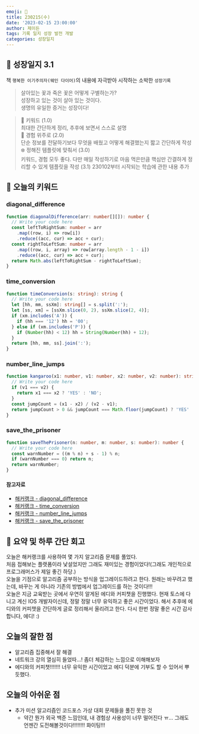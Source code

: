```yaml
---
emoji: 🌱
title: 230215(수)
date: '2023-02-15 23:00:00'
author: 제이든
tags: 기록 일지 성장 발전 개발
categories: 성장일지
---
```


## 🎄 성장일지 3.1

책 `행복한 이기주의자(웨인 다이어)`의 내용에 자극받아 시작하는 소박한 `성장기록`

> 살아있는 꽃과 죽은 꽃은 어떻게 구별하는가?<br/>
> 성장하고 있는 것이 살아 있는 것이다.<br/>
> 생명의 유일한 증거는 성장이다!

> 🌳 키워드 (1.0)<br/>
> 최대한 간단하게 정리, 추후에 보면서 스스로 설명<br/>
> 🍉 경험 위주로 (2.0)<br/>
> 단순 정보를 전달하기보다 무엇을 배웠고 어떻게 해결했는지 짧고 간단하게 작성<br/>
> ❄️ 정해진 템플릿에 맞춰서 (3.0)<br/>
> 키워드, 경험 모두 좋다. 다만 매일 작성하기로 마음 먹은만큼 핵심만 간결하게 정리할 수 있게 템플릿을 작성
> (3.1) 230102부터 시작되는 학습에 관한 내용 추가

## 🔑 오늘의 키워드

### diagonal_difference

```ts
function diagonalDifference(arr: number[][]): number {
  // Write your code here
  const leftToRightSum: number = arr
    .map((row, i) => row[i])
    .reduce((acc, cur) => acc + cur);
  const rightToLeftSum: number = arr
    .map((row, i, array) => row[array.length - 1 - i])
    .reduce((acc, cur) => acc + cur);
  return Math.abs(leftToRightSum - rightToLeftSum);
}
```

### time_conversion

```ts
function timeConversion(s: string): string {
  // Write your code here
  let [hh, mm, ssXm]: string[] = s.split(':');
  let [ss, xm] = [ssXm.slice(0, 2), ssXm.slice(2, 4)];
  if (xm.includes('A')) {
    if (hh === '12') hh = '00';
  } else if (xm.includes('P')) {
    if (Number(hh) < 12) hh = String(Number(hh) + 12);
  }
  return [hh, mm, ss].join(':');
}
```

### number_line_jumps

```ts
function kangaroo(x1: number, v1: number, x2: number, v2: number): string {
  // Write your code here
  if (v1 === v2) {
    return x1 === x2 ? 'YES' : 'NO';
  }
  const jumpCount = (x1 - x2) / (v2 - v1);
  return jumpCount > 0 && jumpCount === Math.floor(jumpCount) ? 'YES' : 'NO';
}
```

### save_the_prisoner

```ts
function saveThePrisoner(n: number, m: number, s: number): number {
  // Write your code here
  const warnNumber = ((m % n) + s - 1) % n;
  if (warnNumber === 0) return n;
  return warnNumber;
}
```

#### 참고자료

- [해커랭크 - diagonal_difference](https://www.hackerrank.com/challenges/diagonal-difference/problem)
- [해커랭크 - time_conversion](https://www.hackerrank.com/challenges/time-conversion/problem)
- [해커랭크 - number_line_jumps](https://www.hackerrank.com/challenges/kangaroo/problem)
- [해커랭크 - save_the_prisoner](https://www.hackerrank.com/challenges/save-the-prisoner/problem)

## 📝 요약 및 하루 간단 회고

오늘은 해커랭크를 사용하여 몇 가지 알고리즘 문제를 풀었다.<br/>
처음 접해보는 플랫폼이라 낯설었지만 그래도 재미있는 경험이었다!(그래도 개인적으로 프로그래머스가 제일 좋긴 하당.)<br/>
오늘을 기점으로 알고리즘 공부하는 방식을 업그레이드하려고 한다. 원래는 바꾸려고 했는데, 바꾸는 게 아니라 기존의 방법에서 업그레이드를 하는 것이다!!!<br/>
오늘은 지금 교육받는 곳에서 우연히 알게된 에디와 커피챗을 진행했다. 현재 토스에 다니고 계신 IOS 개발자이신데, 정말 정말 너무 유익하고 좋은 시간이었다.
해서 추후에 에디와의 커피챗을 간단하게 글로 정리해서 올리려고 한다. 다시 한번 정말 좋은 시간 감사합니다, 에디! :)


## 오늘의 잘한 점

- 알고리즘 집중해서 잘 해결
- 네트워크 강의 열심히 들었따...! 좀더 체감하는 느낌으로 이해해보자
- 에디와의 커피챗!!!!!!! 너무 유익한 시간이었고 에디 덕분에 기부도 할 수 있어서 뿌듯했다.

## 오늘의 아쉬운 점

- 추가 미션 알고리즘인 코드포스 가상 대회 문제들을 풀진 못한 것
  - 약간 뭔가 외국 백준 느낌인데, 내 경험상 사용성이 너무 떨어진다 ㅠ... 그래도 언젠간 도전해볼것이다!!!!!!!! 화이팅!!!

```toc

```
